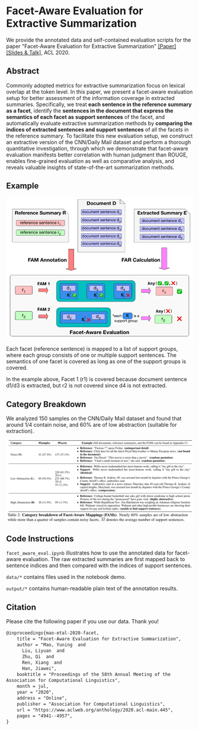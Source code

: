 # Facet-Aware Evaluation for Extractive Summarization
We provide the annotated data and self-contained evaluation scripts for the paper "Facet-Aware Evaluation for Extractive Summarization" [[Paper]]( https://arxiv.org/abs/1908.10383) [[Slides & Talk]](https://virtual.acl2020.org/paper_main.445.html), ACL 2020.



## Abstract

Commonly adopted metrics for extractive summarization focus on lexical overlap at the token level. In this paper, we present a facet-aware evaluation setup for better assessment of the information coverage in extracted summaries. Specifically, we treat **each sentence in the reference summary as a facet**, identify the **sentences in the document that express the semantics of each facet as** **support sentences** of the facet, and automatically evaluate extractive summarization methods by **comparing the indices of extracted sentences and support sentences** of all the facets in the reference summary. To facilitate this new evaluation setup, we construct an extractive version of the CNN/Daily Mail dataset and perform a thorough quantitative investigation, through which we demonstrate that facet-aware evaluation manifests better correlation with human judgment than ROUGE, enables fine-grained evaluation as well as comparative analysis, and reveals valuable insights of state-of-the-art summarization methods.



## Example

<img src="fig/example.png" alt="example" style="zoom:67%;" />

Each facet (reference sentence) is mapped to a list of support groups, where each group consists of one or multiple support sentences. The semantics of one facet is covered as long as one of the support groups is covered.

In the example above, Facet 1 (r1) is covered because document sentence d1/d3 is extracted, but r2 is not covered since d4 is not extracted.



## Category Breakdown

We analyzed 150 samples on the CNN/Daily Mail dataset and found that around 1/4 contain noise, and 60% are of low abstraction (suitable for extraction).

![cat](fig/cat.png)



## Code Instructions

`facet_aware_eval.ipynb` illustrates how to use the annotated data for facet-aware evaluation. The raw extracted summaries are first mapped back to sentence indices and then compared with the indices of support sentences.

`data/*` contains files used in the notebook demo.

`output/*` contains human-readable plain text of the annotation results.



## Citation

Please cite the following paper if you use our data. Thank you!

```
@inproceedings{mao-etal-2020-facet,
    title = "Facet-Aware Evaluation for Extractive Summarization",
    author = "Mao, Yuning  and
      Liu, Liyuan  and
      Zhu, Qi  and
      Ren, Xiang  and
      Han, Jiawei",
    booktitle = "Proceedings of the 58th Annual Meeting of the Association for Computational Linguistics",
    month = jul,
    year = "2020",
    address = "Online",
    publisher = "Association for Computational Linguistics",
    url = "https://www.aclweb.org/anthology/2020.acl-main.445",
    pages = "4941--4957",
}
```

